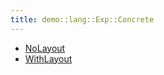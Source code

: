 ```yaml
---
title: demo::lang::Exp::Concrete
---
```



   * [NoLayout](../../../../../Library/demo/lang/Exp/Concrete/NoLayout)
   * [WithLayout](../../../../../Library/demo/lang/Exp/Concrete/WithLayout)